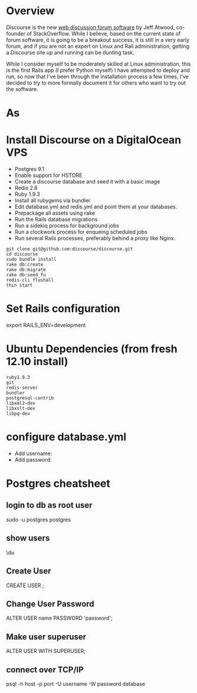 # Overview

Discourse is the new [web discussion forum software](http://discourse.org) by Jeff Atwood, co-founder of StackOverflow. While I believe, based on the current
state of forum software, it is going to be a breakout success, it is still in a very early forum, and if you are not 
an expert on Linux and Rail administration, getting a Discourse site up and running can be dunting task.

While I consider myself to be moderately skilled at Linux administration, this is the first Rails app (I prefer Python myself) 
I have attempted to deploy and run, so now that I've been through the installation process a few times, I've decided to try
to more formally document it for others who want to try out the software.

# As

# Install Discourse on a DigitalOcean VPS
 

- Postgres 9.1
 - Enable support for HSTORE
 - Create a discourse database and seed it with a basic image
- Redis 2.6
- Ruby 1.9.3
 - Install all rubygems via bundler
 - Edit database.yml and redis.yml and point them at your databases.
 - Prepackage all assets using rake
 - Run the Rails database migrations 
 - Run a sidekiq process for background jobs
 - Run a clockwork process for enqueing scheduled jobs
 - Run several Rails processes, preferably behind a proxy like Nginx.

```
git clone git@github.com:discourse/discourse.git
cd discourse
sudo bundle install
rake db:create
rake db:migrate
rake db:seed_fu
redis-cli flushall
thin start
```

# Set Rails configuration
export RAILS_ENV=development

# Ubuntu Dependencies (from fresh 12.10 install)
```
ruby1.9.3
git
redis-server
bundler
postgresql-contrib
libxml2-dev
libxslt-dev
libpq-dev
```

# configure database.yml
* Add username: 
* Add password: 

# Postgres cheatsheet

## login to db as root user
sudo -u postgres postgres

## show users
\du

## Create User
CREATE USER <name>;

## Change User Password
ALTER USER name PASSWORD 'password';

## Make user superuser
ALTER USER <name> WITH SUPERUSER;

## connect over TCP/IP
psql -h host -p port -U username -W password database
